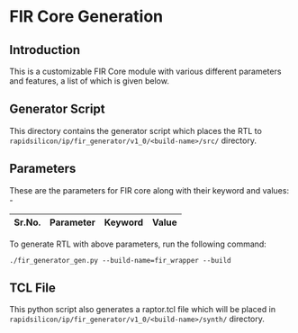 # FIR Core Generation 
## Introduction

This is a customizable FIR Core module with various different parameters and features, a list of which is given below.

## Generator Script
This directory contains the generator script which places the RTL to `rapidsilicon/ip/fir_generator/v1_0/<build-name>/src/` directory.

## Parameters
These are the parameters for FIR core along with their keyword and values: -

| Sr.No. |      Parameter             |       Keyword              |    Value      |
|--------|----------------------------|----------------------------|---------------|


To generate RTL with above parameters, run the following command:
```
./fir_generator_gen.py --build-name=fir_wrapper --build
```

## TCL File

This python script also generates a raptor.tcl file which will be placed in `rapidsilicon/ip/fir_generator/v1_0/<build-name>/synth/` directory.
